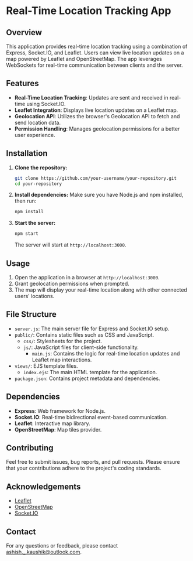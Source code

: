 # Real-Time Location Tracking App

## Overview

This application provides real-time location tracking using a combination of Express, Socket.IO, and Leaflet. Users can view live location updates on a map powered by Leaflet and OpenStreetMap. The app leverages WebSockets for real-time communication between clients and the server.

## Features

- **Real-Time Location Tracking**: Updates are sent and received in real-time using Socket.IO.
- **Leaflet Integration**: Displays live location updates on a Leaflet map.
- **Geolocation API**: Utilizes the browser's Geolocation API to fetch and send location data.
- **Permission Handling**: Manages geolocation permissions for a better user experience.

## Installation

1. **Clone the repository:**

   ```bash
   git clone https://github.com/your-username/your-repository.git
   cd your-repository
   ```

2. **Install dependencies:** Make sure you have Node.js and npm installed, then run:

   ```bash
   npm install
   ```

3. **Start the server:**

   ```bash
   npm start
   ```
   The server will start at `http://localhost:3000`.

## Usage

1. Open the application in a browser at `http://localhost:3000`.
2. Grant geolocation permissions when prompted.
3. The map will display your real-time location along with other connected users' locations.

## File Structure

- `server.js`: The main server file for Express and Socket.IO setup.
- `public/`: Contains static files such as CSS and JavaScript.
  - `css/`: Stylesheets for the project.
  - `js/`: JavaScript files for client-side functionality.
    - `main.js`: Contains the logic for real-time location updates and Leaflet map interactions.
- `views/`: EJS template files.
  - `index.ejs`: The main HTML template for the application.
- `package.json`: Contains project metadata and dependencies.

## Dependencies

- **Express**: Web framework for Node.js.
- **Socket.IO**: Real-time bidirectional event-based communication.
- **Leaflet**: Interactive map library.
- **OpenStreetMap**: Map tiles provider.

## Contributing

Feel free to submit issues, bug reports, and pull requests. Please ensure that your contributions adhere to the project's coding standards.

## Acknowledgements

- [Leaflet](https://leafletjs.com/)
- [OpenStreetMap](https://www.openstreetmap.org/)
- [Socket.IO](https://socket.io/)

## Contact

For any questions or feedback, please contact [ashish._.kaushik@outlook.com](mailto:ashish._.kaushik@outlook.com).
